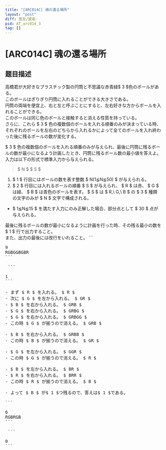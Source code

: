 ```yaml
---
title: "[ARC014C] 魂の還る場所"
layout: "post"
diff: 普及/提高-
pid: AT_arc014_3
tag: []
---
```


# [ARC014C] 魂の還る場所

## 题目描述

[problemUrl]: https://atcoder.jp/contests/arc014/tasks/arc014_3

高橋君が大好きなプラスチック製の円筒と不思議な赤青緑$ 3 $色のボールがある。  
 このボールはぎりぎり円筒に入れることができる大きさである。  
 円筒の両端を便宜上、右と左と呼ぶことにすると、左右好きな方からボールを入れることができる。  
 このボールは同じ色のボールと接触すると消える性質を持っている。  
 さらに、これら $ 3 $ 色の複数個のボールを入れる順番のみが決まっている時、それぞれのボールを左右のどちらから入れるかによって全てのボールを入れ終わった後に残るボールの数が変化する。  
  
 $ 3 $ 色の複数個のボールを入れる順番のみが与えられ、最後に円筒に残るボールの数が最小になるよう計画したとき、円筒に残るボール数の最小値を答えよ。  
 入力は以下の形式で標準入力から与えられる。

> $ N $ $ S $

1. $ 1 $ 行目にはボールの数を表す整数 $ N(1≦N≦50) $ が与えられる。
2. $ 2 $ 行目には入れるボールの順番 $ S $ が与えられ、 $ R $ は赤、 $ G $ は緑、 $ B $ は青色のボールを表す。 $ S $ は $ R,\ G,\ B $ の $ 3 $ 種類の文字のみが $ N $ 文字で構成される。

- $ 1≦N≦15 $ を満たす入力にのみ正解した場合、部分点として $ 30 $ 点が与えられる。
 
 最後に残るボールの数が最小になるように計画を行った時、その残る最小の数を $ 1 $ 行で出力すること。  
 また、出力の最後には改行をいれること。 ```
<pre class="prettyprint linenums">
9
RGBGGBGBR
```

 ```
<pre class="prettyprint linenums">
1
```

- まず $ R $ を入れる。 $ R $
- 次に $ G $ を左から入れる。 $ GR $
- $ B $ を右から入れる。 $ GRB $
- $ G $ を右から入れる。 $ GRBG $
- $ G $ を右から入れる。 $ GRBGG $
- この時 $ G $ が揃うので消える。 $ GRB $

- $ B $ を右から入れる。 $ GRBB $
- この時 $ B $ が揃うので消える。 $ GR $

- $ G $ を左から入れる。 $ GGR $
- この時 $ G $ が揃うので消える。 $ R $

- $ B $ を左から入れる。 $ BR $
- $ R $ を右から入れる。 $ BRR $
- この時 $ R $ が揃うので消える。 $ B $

- よって $ B $ が$ 1 $つ残るので、答えは$ 1 $である。

```
<pre class="prettyprint linenums">
6
RGBRGB
```

 ```
<pre class="prettyprint linenums">
0
```

